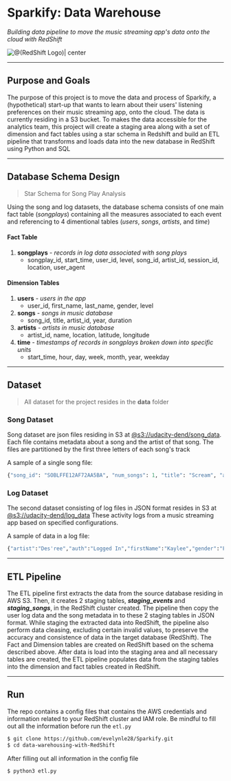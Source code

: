 # Sparkify: Data Warehouse
*Building data pipeline to move the music streaming app's data onto the cloud with RedShift*

![@(RedShift Logo)| center](https://d2adhoc2vrfpqj.cloudfront.net/2020/03/AmazonRedshift.png)

---
## Purpose and Goals

The purpose of this project is to move the data and process of Sparkify, a (hypothetical) start-up that wants to learn about their users' listening preferences on their music streaming app, onto the cloud. The data is currently residing in a S3 bucket. To makes the data accessible for the analytics team, this project will create a staging area along with a set of dimension and fact tables using a star schema in Redshift and build an ETL pipeline that transforms and loads data into the new database in RedShift using Python and SQL

---
## Database Schema Design
> Star Schema for Song Play Analysis

Using the song and log datasets, the database schema consists of one main fact table (*songplays*) containing all the measures associated to each event and referencing to 4 dimentional tables (*users*, *songs*, *artists*, and *time*)


#### Fact Table
1. **songplays** - *records in log data associated with song plays*
    - songplay_id, start_time, user_id, level, song_id, artist_id, session_id, location, user_agent

#### Dimension Tables
1. **users** - *users in the app*
    - user_id, first_name, last_name, gender, level
2. **songs** - *songs in music database*
    - song_id, title, artist_id, year, duration
3. **artists** - *artists in music database*
    - artist_id, name, location, latitude, longitude
4. **time** - *timestamps of records in songplays broken down into specific units*
    - start_time, hour, day, week, month, year, weekday

---
## Dataset
> All dataset for the project resides in the **data** folder

### Song Dataset
Song dataset are json files residing in S3 at [@s3://udacity-dend/song_data](https://s3.console.aws.amazon.com/s3/buckets/udacity-dend/song-data/?region=us-west-2&tab=overview). Each file contains metadata about a song and the artist of that song. The files are partitioned by the first three letters of each song's track

A sample of a single song file:

```Python
{"song_id": "SOBLFFE12AF72AA5BA", "num_songs": 1, "title": "Scream", "artist_name": "Adelitas Way", "artist_latitude": null, "year": 2009, "duration": 213.9424, "artist_id": "ARJNIUY12298900C91", "artist_longitude": null, "artist_location": ""}
```

### Log Dataset
The second dataset consisting of log files in JSON format resides in S3 at [@s3://udacity-dend/log_data](https://s3.console.aws.amazon.com/s3/buckets/udacity-dend/log-data/?region=us-west-2&tab=overview) These activity logs from a music streaming app based on specified configurations.

A sample of data in a log file:

```Python
{"artist":"Des'ree","auth":"Logged In","firstName":"Kaylee","gender":"F","itemInSession":1,"lastName":"Summers","length":246.30812,"level":"free","location":"Phoenix-Mesa-Scottsdale, AZ","method":"PUT","page":"NextSong","registration":1540344794796.0,"sessionId":139,"song":"You Gotta Be","status":200,"ts":1541106106796,"userAgent":"\"Mozilla\/5.0 (Windows NT 6.1; WOW64) AppleWebKit\/537.36 (KHTML, like Gecko) Chrome\/35.0.1916.153 Safari\/537.36\"","userId":"8"}
```

---
## ETL Pipeline

The ETL pipeline first extracts the data from the source database residing in AWS S3. Then, it creates 2 staging tables, ***staging_events*** and ***staging_songs***, in the RedShift cluster created. The pipeline then copy the user log data and the song metadata in to these 2 staging tables in JSON format. While staging the extracted data into RedShift, the pipeline also perform data cleasing, excluding certain invalid values, to preserve the accuracy and consistence of data in the target database (RedShift). The Fact and Dimension tables are created on RedShift based on the schema described above. After data is load into the staging area and all necessary tables are created, the ETL pipeline populates data from the staging tables into the dimension and fact tables created in RedShift.

---
## Run

The repo contains a config files that contains the AWS credentials and information related to your RedShift cluster and IAM role. Be mindful to fill out all the information before run the `etl.py`

```sh
$ git clone https://github.com/evelynle28/Sparkify.git
$ cd data-warehousing-with-RedShift
```

After filling out all information in the config file

```sh
$ python3 etl.py
```

